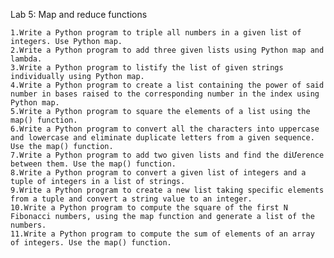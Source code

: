 Lab 5: Map and reduce functions

    1.Write a Python program to triple all numbers in a given list of integers. Use Python map.
    2.Write a Python program to add three given lists using Python map and lambda.
    3.Write a Python program to listify the list of given strings individually using Python map.
    4.Write a Python program to create a list containing the power of said number in bases raised to the corresponding number in the index using Python map.
    5.Write a Python program to square the elements of a list using the map() function.
    6.Write a Python program to convert all the characters into uppercase and lowercase and eliminate duplicate letters from a given sequence. Use the map() function.
    7.Write a Python program to add two given lists and find the diƯerence between them. Use the map() function.
    8.Write a Python program to convert a given list of integers and a tuple of integers in a list of strings.
    9.Write a Python program to create a new list taking specific elements from a tuple and convert a string value to an integer.
    10.Write a Python program to compute the square of the first N Fibonacci numbers, using the map function and generate a list of the numbers.
    11.Write a Python program to compute the sum of elements of an array of integers. Use the map() function.


